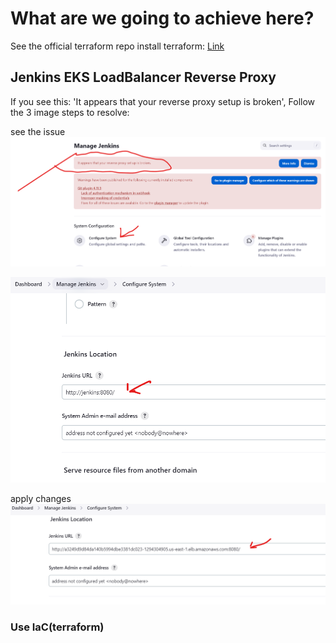 # What are we going to achieve here?
See the official terraform repo install terraform: [Link]()

## Jenkins EKS LoadBalancer Reverse Proxy
If you see this: 'It appears that your reverse proxy setup is broken',
Follow the 3 image steps to resolve:

see the issue
![jenkins1](photos/jenkins1.png)

![jenkins2](photos/jenkins2.png)

apply changes
![jenkins3](photos/jenkins3.png)



### Use IaC(terraform) 